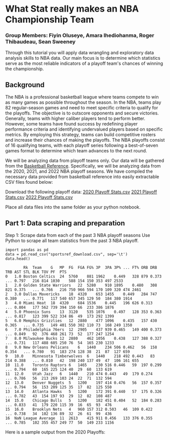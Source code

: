 # What Stat really makes an NBA Championship Team
### Group Members: Fiyin Oluseye, Amara Ihediohanma, Roger Thibaudeau, Sean Sweeney

Through this tutorial you will apply data wrangling and exploratory data analysis skills to NBA data.
Our main focus is to determine which statistics serve as the most reliable indicators of a playoff team's chances of winning the championship.

## Background
The NBA is a professional basketball league where teams compete to win as many games as possible throughout the season. In the NBA, teams play 82 regular-season games and need to meet specific criteria to qualify for the playoffs. The objective is to outscore opponents and secure victories. Generally, teams with higher caliber players tend to perform better. However, some teams have found success by redefining player performance criteria and identifying undervalued players based on specific metrics. By employing this strategy, teams can build competitive rosters and increase their chances of making the playoffs. The NBA playoffs consist of 16 qualifying teams, with each playoff series following a best-of-seven games format to determine which team advances to the next round.

We will be analyzing data from playoff teams only. Our data will be gathered from the [Basketball Reference]([url](https://www.basketball-reference.com/leagues/)). Specifically, we will be analyzing data from the 2020, 2021, and 2022 NBA playoff seasons. We have compiled the necessary data provided from basketball reference into easily extractable CSV files found below:


Download the following playoff data:
[2020 Playoff Stats.csv](https://github.com/foluse/UMD/files/11448474/2020.Playoff.Stats.csv)
[2021 Playoff Stats.csv](https://github.com/foluse/UMD/files/11448476/2021.Playoff.Stats.csv)
[2022 Playoff Stats.csv](https://github.com/foluse/UMD/files/11448478/2022.Playoff.Stats.csv)

Place all data files into the same folder as your python notebook.

## Part 1: Data scraping and preparation
Step 1: Scrape data from each of the past 3 NBA playoff seasons
Use Python to scrape all team statistics from the past 3 NBA playoff.

```
import pandas as pd
data = pd.read_csv("sportsref_download.csv", sep='\t')
data.head()
```

```
		Rk	Team	G	MP	FG	FGA	FG%	3P	3PA	3P%	...	FT%	ORB	DRB	TRB	AST	STL	BLK	TOV	PF	PTS
0	1.0	Boston Celtics	24	5760	881	1962	0.449	328	879	0.373	...	0.797	216	814	1030	588	154	150	353	497	2533
1	2.0	Golden State Warriors	22	5280	910	1895	0.480	308	821	0.375	...	0.766	216	750	966	594	170	109	320	474	2461
2	3.0	Dallas Mavericks	18	4320	653	1455	0.449	284	747	0.380	...	0.771	117	540	657	345	129	50	184	380	1914
3	4.0	Miami Heat	18	4320	684	1536	0.445	196	626	0.313	...	0.804	177	562	739	394	150	66	233	386	1876
4	5.0	Phoenix Suns	13	3120	535	1076	0.497	128	353	0.363	...	0.817	123	399	522	334	86	49	173	292	1399
5	6.0	Memphis Grizzlies	12	2880	477	1096	0.435	157	430	0.365	...	0.735	149	401	550	302	110	73	168	249	1350
6	7.0	Philadelphia 76ers	12	2905	437	939	0.465	149	400	0.373	...	0.849	92	376	468	261	73	52	177	247	1254
7	8.0	Milwaukee Bucks	12	2880	462	1056	0.438	127	388	0.327	...	0.731	117	488	605	250	76	54	165	230	1233
8	9.0	New Orleans Pelicans	6	1440	234	506	0.462	56	158	0.354	...	0.780	91	183	274	128	38	21	87	127	659
9	10.0	Minnesota Timberwolves	6	1440	218	492	0.443	83	214	0.388	...	0.810	42	198	240	137	49	47	106	161	655
10	11.0	Toronto Raptors	6	1465	230	516	0.446	59	197	0.299	...	0.794	60	165	225	124	40	29	60	133	619
11	12.0	Utah Jazz	6	1440	210	474	0.443	49	179	0.274	...	0.786	56	213	269	103	24	22	71	132	594
12	13.0	Denver Nuggets	5	1200	197	414	0.476	56	157	0.357	...	0.794	56	153	209	125	35	17	82	125	550
13	14.0	Atlanta Hawks	5	1200	172	391	0.440	57	175	0.326	...	0.782	43	154	197	93	29	12	82	108	487
14	15.0	Chicago Bulls	5	1200	182	451	0.404	52	184	0.283	...	0.833	41	179	220	115	39	16	65	93	476
15	16.0	Brooklyn Nets	4	960	157	312	0.503	46	109	0.422	...	0.738	34	102	136	89	32	26	61	99	436
16	NaN	League Average	11	2613	415	911	0.456	133	376	0.355	...	0.785	102	355	457	249	77	50	149	233	1156
```
Here is a sample output from the 2020 Playoffs:



